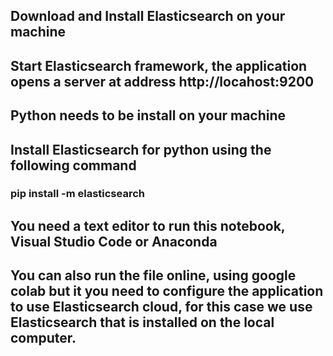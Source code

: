## Download and Install Elasticsearch on your machine
## Start Elasticsearch framework, the application opens a server at address http://locahost:9200
## Python needs to be install on your machine
## Install Elasticsearch for python using the following command
### pip install -m elasticsearch
## You need a text editor to run this notebook, Visual Studio Code or Anaconda
## You can also run the file online, using google colab but it you need to configure the application to use Elasticsearch cloud, for this case we use Elasticsearch that is installed on the local computer.